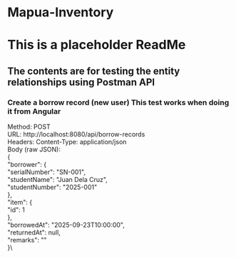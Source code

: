 # Mapua-Inventory
# This is a placeholder ReadMe
## The contents are for testing the entity relationships using Postman API
### **Create a borrow record (new user) This test works when doing it from Angular**
Method: POST\
URL: http://localhost:8080/api/borrow-records  
Headers: Content-Type: application/json\
Body (raw JSON):\
{\
  "borrower": {\
    "serialNumber": "SN-001",\
    "studentName": "Juan Dela Cruz",\
    "studentNumber": "2025-001"\
  },\
  "item": {\
    "id": 1\
  },\
  "borrowedAt": "2025-09-23T10:00:00",\
  "returnedAt": null,\
  "remarks": ""\
}\


